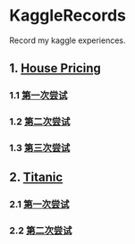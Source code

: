 # KaggleRecords
Record my kaggle experiences.

## 1. [House Pricing](https://github.com/WuZifan/KaggleRecords/tree/master/House%20Prices)


### 1.1 [第一次尝试](https://github.com/WuZifan/KaggleRecords/blob/master/House%20Prices/House_Pricing.ipynb)

### 1.2 [第二次尝试](https://github.com/WuZifan/KaggleRecords/blob/master/House%20Prices/House_Pricing2.ipynb)

### 1.3 [第三次尝试](https://github.com/WuZifan/KaggleRecords/blob/master/House%20Prices/House_Pricing3.ipynb)


## 2. [Titanic](https://github.com/WuZifan/KaggleRecords/tree/master/Titanic)

### 2.1 [第一次尝试](https://github.com/WuZifan/KaggleRecords/blob/master/Titanic/Titanic1.ipynb)

### 2.2 [第二次尝试](https://github.com/WuZifan/KaggleRecords/blob/master/Titanic/Titanic1.ipynb)
  
    
    
    
